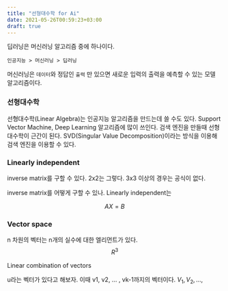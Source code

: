 ```yaml
---
title: "선형대수학 for Ai"
date: 2021-05-26T00:59:23+03:00
draft: true
---
```


딥러닝은 머신러닝 알고리즘 중에 하나이다.

```
인공지능 > 머신러닝 > 딥러닝
```

머신러닝은 `데이터`와 정답인 `출력` 만 있으면 새로운 입력의 출력을 예측할 수 있는 모델 알고리즘이다.



### 선형대수학

선형대수학(Linear Algebra)는 인공지능 알고리즘을 만드는데 쓸 수도 있다. Support Vector Machine, Deep Learning 알고리즘에 많이 쓰인다. 검색 엔진을 만들때 선형대수학이 근간이 된다. SVD(Singular Value Decomposition)이라는 방식을 이용해 검색 엔진을 이용할 수 있다.



### Linearly independent

inverse matrix를 구할 수 있다. 2x2는 그렇다. 3x3 이상의 경우는 공식이 없다.

inverse matrix를 어떻게 구할 수 있나. Linearly independent는


$$
A X = B
$$


### Vector space

n 차원의 벡터는 n개의 실수에 대한 엘리먼트가 있다.
$$
R^3
$$


Linear combination of vectors

u라는 벡터가 있다고 해보자. 이때 v1, v2, ... , vk-1까지의 벡터이다.  $V_1, V_2, ...,$ 

